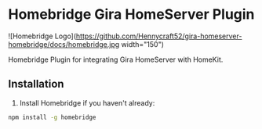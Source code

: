 # Homebridge Gira HomeServer Plugin

![Homebridge Logo](https://github.com/Hennycraft52/gira-homeserver-homebridge/docs/homebridge.jpg width="150")

Homebridge Plugin for integrating Gira HomeServer with HomeKit.

## Installation

1. Install Homebridge if you haven't already:

```bash
npm install -g homebridge
